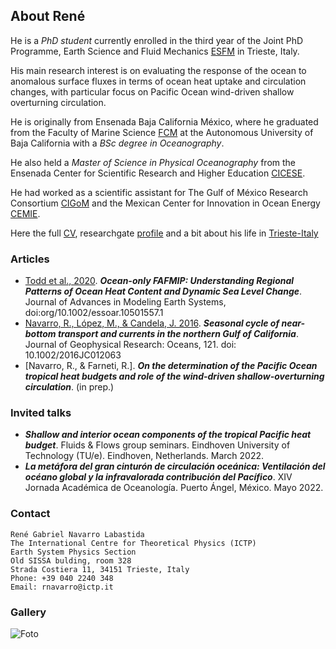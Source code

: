 ## About René

He is a _PhD student_ currently enrolled in the third year of the Joint PhD Programme, Earth Science and Fluid Mechanics [ESFM](https://web.units.it/dottorato/esfm/) in Trieste, Italy. 

His main research interest is on evaluating the response of the ocean to anomalous surface fluxes in terms of ocean heat uptake and circulation changes, with particular focus on Pacific Ocean wind-driven shallow overturning circulation.

He is originally from Ensenada Baja California México, where he graduated from the Faculty of Marine Science [FCM](http://fcm.ens.uabc.mx/) at the Autonomous University of Baja California with a _BSc degree in Oceanography_. 

He also held a _Master of Science in Physical Oceanography_ from the Ensenada Center for Scientific Research and Higher Education [CICESE](https://www.cicese.edu.mx/).

He had worked as a scientific assistant for The Gulf of México Research Consortium [CIGoM](https://cigom.org/en/) and the Mexican Center for Innovation in Ocean Energy [CEMIE](https://cemieoceano.mx/).

Here the full [CV](https://raw.githubusercontent.com/enerle/rnavarro.github.io/main/ReneNavarro_CVU.pdf), researchgate [profile](https://www.researchgate.net/profile/Rene-Navarro-Labastida) and a bit about his life in [Trieste-Italy](https://raw.githubusercontent.com/enerle/rnavarro.github.io/main/fig1.jpg)

### Articles
- [Todd et al., 2020](https://agupubs.onlinelibrary.wiley.com/doi/full/10.1029/2019MS002027). ***Ocean-only FAFMIP: Understanding Regional Patterns of Ocean Heat Content and Dynamic Sea Level Change***. Journal of Advances in Modeling Earth Systems, doi:org/10.1002/essoar.10501557.1
- [Navarro, R., López, M., & Candela, J. 2016](https://agupubs.onlinelibrary.wiley.com/doi/10.1002/2016JC012063). ***Seasonal cycle of near-bottom transport and currents in the northern Gulf of California***. Journal of Geophysical Research: Oceans, 121. doi: 10.1002/2016JC012063
- [Navarro, R., & Farneti, R.]. ***On the determination of the Pacific Ocean tropical heat budgets and role of the wind-driven shallow-overturning circulation***. (in prep.)

### Invited talks
- ***Shallow and interior ocean components of the tropical Pacific heat budget***. Fluids & Flows group seminars. Eindhoven University of Technology (TU/e). Eindhoven, Netherlands. March 2022.
- ***La metáfora del gran cinturón de circulación oceánica: Ventilación del océano global y la infravalorada contribución del Pacífico***. XIV Jornada Académica de Oceanología. Puerto Ángel, México. Mayo 2022.

### Contact
```
René Gabriel Navarro Labastida
The International Centre for Theoretical Physics (ICTP)
Earth System Physics Section
Old SISSA bulding, room 328
Strada Costiera 11, 34151 Trieste, Italy
Phone: +39 040 2240 348
Email: rnavarro@ictp.it
```
### Gallery
![Foto](https://raw.githubusercontent.com/enerle/rnavarro/main/gallery1.jpg)
